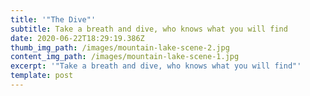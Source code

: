 ```yaml
---
title: '"The Dive"'
subtitle: Take a breath and dive, who knows what you will find
date: 2020-06-22T18:29:19.386Z
thumb_img_path: /images/mountain-lake-scene-2.jpg
content_img_path: /images/mountain-lake-scene-1.jpg
excerpt: '"Take a breath and dive, who knows what you will find"'
template: post
---
```

